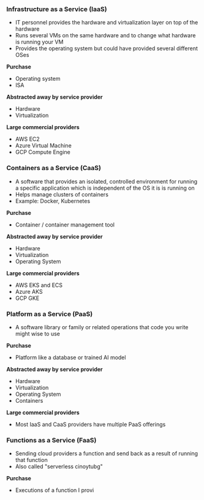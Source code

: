 
### Infrastructure as a Service (IaaS)
- IT personnel provides the hardware and virtualization layer on top of the hardware
- Runs several VMs on the same hardware and to change what hardware is running your VM
- Provides the operating system but could have provided several different OSes

**Purchase**
- Operating system
- ISA

**Abstracted away by service provider**
- Hardware
- Virtualization

**Large commercial providers**
- AWS EC2
- Azure Virtual Machine
- GCP Compute Engine

### Containers as a Service (CaaS)
- A software that provides an isolated, controlled environment for running a specific application which is independent of the OS it is is running on
- Helps manage clusters of containers
- Example: Docker, Kubernetes

**Purchase**
- Container / container management tool

**Abstracted away by service provider**
- Hardware
- Virtualization
- Operating System

**Large commercial providers**
- AWS EKS and ECS
- Azure AKS
- GCP GKE

### Platform as a Service (PaaS)
- A software library or family or related operations that code you write might wise to use

**Purchase**
- Platform like a database or trained AI model

**Abstracted away by service provider**
- Hardware
- Virtualization
- Operating System
- Containers

**Large commercial providers**
- Most IaaS and CaaS providers have multiple PaaS offerings

### Functions as a Service (FaaS)
- Sending cloud providers a function and send back as a result of running that function
- Also called "serverless cinoytubg"

**Purchase**
- Executions of a function I provi